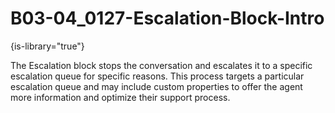 # B03-04_0127-Escalation-Block-Intro

{is-library="true"}

<snippet id="B03-04_0127-Escalation-Block-Intro_snippet">



The Escalation block stops the conversation and escalates it to a specific escalation queue for specific reasons. This process targets a particular escalation queue and may include custom properties to offer the agent more information and optimize their support process.


</snippet>